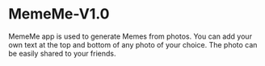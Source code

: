 # MemeMe-V1.0
MemeMe app is used to generate Memes from photos. You can add your own text at the top and bottom of any photo of your choice. The photo can be easily shared to your friends.
